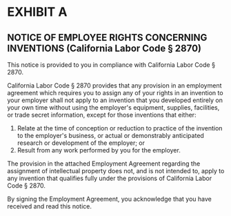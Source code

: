 # EXHIBIT A

## NOTICE OF EMPLOYEE RIGHTS CONCERNING INVENTIONS (California Labor Code § 2870)

This notice is provided to you in compliance with California Labor Code § 2870.

California Labor Code § 2870 provides that any provision in an employment agreement which requires you to assign any of your rights in an invention to your employer shall not apply to an invention that you developed entirely on your own time without using the employer's equipment, supplies, facilities, or trade secret information, except for those inventions that either:

1.  Relate at the time of conception or reduction to practice of the invention to the employer's business, or actual or demonstrably anticipated research or development of the employer; or
2.  Result from any work performed by you for the employer.

The provision in the attached Employment Agreement regarding the assignment of intellectual property does not, and is not intended to, apply to any invention that qualifies fully under the provisions of California Labor Code § 2870.

By signing the Employment Agreement, you acknowledge that you have received and read this notice.

